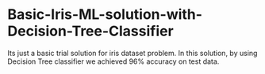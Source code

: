 # Basic-Iris-ML-solution-with-Decision-Tree-Classifier
Its  just a basic trial solution for iris dataset problem. In this solution, by using Decision Tree classifier we achieved 96% accuracy on test data.
